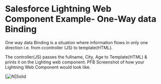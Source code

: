 # Salesforce Lightning Web Component Example- One-Way data Binding
One way data Binding is a situation where information flows in only one direction i.e. from ccontroller (JS) to template(HTML).

The controller(JS) passes the fullname, City, Age to Template(HTML) & prints it on the Lighting web component. PFB Screenshot of how your Lightning Web Component would look like.

[![N|Solid](https://miro.medium.com/v2/resize:fit:1200/0*ejNlBANScI42cmr8.jpg)